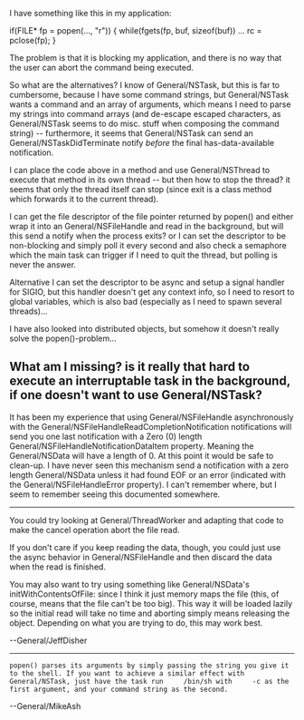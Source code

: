 I have something like this in my application:
    
if(FILE* fp = popen(..., "r"))
{
   while(fgets(fp, buf, sizeof(buf))
      ...
   rc = pclose(fp);
}


The problem is that it is blocking my application, and there is no way that the user can abort the command being executed.

So what are the alternatives? I know of General/NSTask, but this is far to cumbersome, because I have some command strings, but General/NSTask wants a command and an array of arguments, which means I need to parse my strings into command arrays (and de-escape escaped characters, as General/NSTask seems to do misc. stuff when composing the command string) -- furthermore, it seems that General/NSTask can send an General/NSTaskDidTerminate notify *before* the final has-data-available notification.

I can place the code above in a method and use General/NSThread to execute that method in its own thread -- but then how to stop the thread? it seems that only the thread itself can stop (since exit is a class method which forwards it to the current thread).

I can get the file descriptor of the file pointer returned by popen() and either wrap it into an General/NSFileHandle and read in the background, but will this send a notify when the process exits? or I can set the descriptor to be non-blocking and simply poll it every second and also check a semaphore which the main task can trigger if I need to quit the thread, but polling is never the answer.

Alternative I can set the descriptor to be async and setup a signal handler for SIGIO, but this handler doesn't get any context info, so I need to resort to global variables, which is also bad (especially as I need to spawn several threads)...

I have also looked into distributed objects, but somehow it doesn't really solve the popen()-problem...

What am I missing? is it really that hard to execute an interruptable task in the background, if one doesn't want to use General/NSTask?
----
It has been my experience that using General/NSFileHandle asynchronously with the General/NSFileHandleReadCompletionNotification notifications will send you one last notification with a Zero (0) length General/NSFileHandleNotificationDataItem property. Meaning the General/NSData will have a length of 0. At this point it would be safe to clean-up. I have never seen this mechanism send a notification with a zero length General/NSData unless it had found EOF or an error (indicated with the General/NSFileHandleError property). I can't remember where, but I seem to remember seeing this documented somewhere.

----

You could try looking at General/ThreadWorker and adapting that code to make the cancel operation abort the file read.

If you don't care if you keep reading the data, though, you could just use the async behavior in General/NSFileHandle and then discard the data when the read is finished.

You may also want to try using something like General/NSData's initWithContentsOfFile: since I think it just memory maps the file (this, of course, means that the file can't be too big).  This way it will be loaded lazily so the initial read will take no time and aborting simply means releasing the object.  Depending on what you are trying to do, this may work best.

--General/JeffDisher

----

    popen() parses its arguments by simply passing the string you give it to the shell. If you want to achieve a similar effect with General/NSTask, just have the task run     /bin/sh with     -c as the first argument, and your command string as the second.

--General/MikeAsh